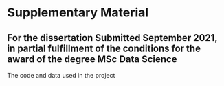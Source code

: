 # Supplementary Material
## For the dissertation Submitted September 2021, in partial fulfillment of the conditions for the award of the degree MSc Data Science
The code and data used in the project 
